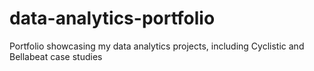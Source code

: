 # data-analytics-portfolio
Portfolio showcasing my data analytics projects, including Cyclistic and Bellabeat case studies
